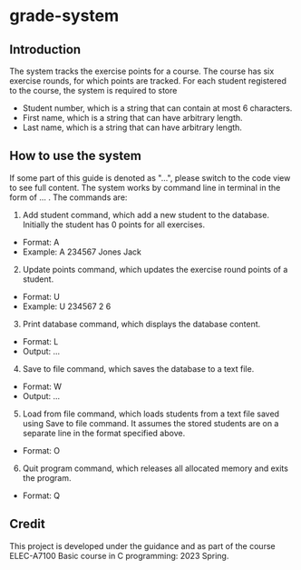 # grade-system
## Introduction
The system tracks the exercise points for a course. The course has six exercise rounds, for which points are tracked. For each student registered to the course, the system is required to store 
- Student number, which is a string that can contain at most 6 characters.
- First name, which is a string that can have arbitrary length.
- Last name, which is a string that can have arbitrary length.

## How to use the system
If some part of this guide is denoted as "...", please switch to the code view to see full content.
The system works by command line in terminal in the form of <command> <argument-1> <argument-2> ... <new-line>. 
The commands are:
1. Add student command, which add a new student to the database. Initially the student has 0 points for all exercises.
- Format: A <student-number> <surname> <name>
- Example: A 234567 Jones Jack

2. Update points command, which updates the exercise round points of a student.
- Format: U <student-number> <round> <points>
- Example: U 234567 2 6

3. Print database command, which displays the database content.
- Format: L
- Output: <student-number> <surname> <name> <exercise-1> ... <exercise-6> <total-points>

4. Save to file command, which saves the database to a text file.
- Format: W <filename>
- Output: <student-number> <surname> <name> <exercise-1> ... <exercise-6> <total-points>

5. Load from file command, which loads students from a text file saved using Save to file command. It assumes the stored students are on a separate line in the format specified above.
- Format: O <filename>

6. Quit program command, which releases all allocated memory and exits the program.
- Format: Q

## Credit
This project is developed under the guidance and as part of the course ELEC-A7100 Basic course in C programming: 2023 Spring.
